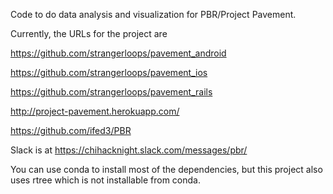 Code to do data analysis and visualization for PBR/Project Pavement.

Currently, the URLs for the project are

https://github.com/strangerloops/pavement_android

https://github.com/strangerloops/pavement_ios

https://github.com/strangerloops/pavement_rails

http://project-pavement.herokuapp.com/

https://github.com/ifed3/PBR

Slack is at https://chihacknight.slack.com/messages/pbr/

You can use conda to install most of the dependencies, but this project
also uses rtree which is not installable from conda.

